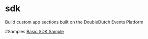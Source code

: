 sdk
===

Build custom app sections built on the DoubleDutch Events Platform

#Samples
[Basic SDK Sample](http://jsfiddle.net/adamliechty/xsxdS/)
